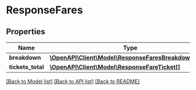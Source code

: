 # ResponseFares

## Properties
Name | Type | Description | Notes
------------ | ------------- | ------------- | -------------
**breakdown** | [**\OpenAPI\Client\Model\ResponseFaresBreakdownItem[]**](ResponseFaresBreakdownItem.md) |  | 
**tickets_total** | [**\OpenAPI\Client\Model\ResponseFareTicket[]**](ResponseFareTicket.md) |  | 

[[Back to Model list]](../README.md#documentation-for-models) [[Back to API list]](../README.md#documentation-for-api-endpoints) [[Back to README]](../README.md)


